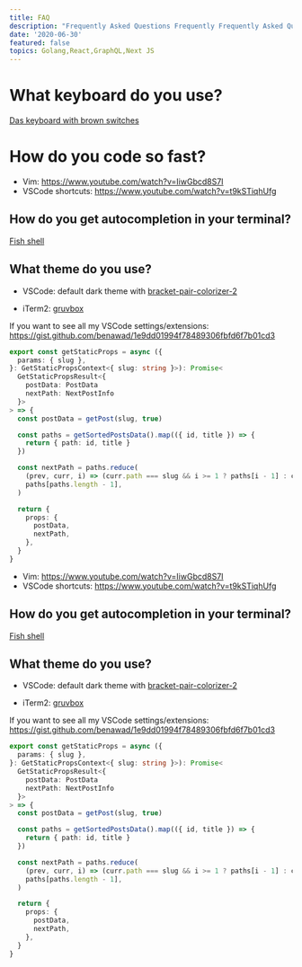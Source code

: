 ```yaml
---
title: FAQ
description: "Frequently Asked Questions Frequently Frequently Asked Questions Frequently Frequently Asked Questions Frequently Questions Asked Questions Frequently Asked Questions Asked Questions Frequently Asked Questions"
date: '2020-06-30'
featured: false
topics: Golang,React,GraphQL,Next JS
---
```


# What keyboard do you use?

[Das keyboard with brown switches](https://www.daskeyboard.com/daskeyboard-4-professional/)

# How do you code so fast?

- Vim: https://www.youtube.com/watch?v=IiwGbcd8S7I
- VSCode shortcuts: https://www.youtube.com/watch?v=t9kSTiqhUfg

## How do you get autocompletion in your terminal?

[Fish shell](https://fishshell.com/)

## What theme do you use?

- VSCode: default dark theme with [bracket-pair-colorizer-2](https://marketplace.visualstudio.com/items?itemName=CoenraadS.bracket-pair-colorizer-2)

- iTerm2: [gruvbox](https://github.com/morhetz/gruvbox-contrib)

If you want to see all my VSCode settings/extensions: https://gist.github.com/benawad/1e9dd01994f78489306fbfd6f7b01cd3

```typescript
export const getStaticProps = async ({
  params: { slug },
}: GetStaticPropsContext<{ slug: string }>): Promise<
  GetStaticPropsResult<{
    postData: PostData
    nextPath: NextPostInfo
  }>
> => {
  const postData = getPost(slug, true)

  const paths = getSortedPostsData().map(({ id, title }) => {
    return { path: id, title }
  })

  const nextPath = paths.reduce(
    (prev, curr, i) => (curr.path === slug && i >= 1 ? paths[i - 1] : curr),
    paths[paths.length - 1],
  )

  return {
    props: {
      postData,
      nextPath,
    },
  }
}
```
- Vim: https://www.youtube.com/watch?v=IiwGbcd8S7I
- VSCode shortcuts: https://www.youtube.com/watch?v=t9kSTiqhUfg

## How do you get autocompletion in your terminal?

[Fish shell](https://fishshell.com/)

## What theme do you use?

- VSCode: default dark theme with [bracket-pair-colorizer-2](https://marketplace.visualstudio.com/items?itemName=CoenraadS.bracket-pair-colorizer-2)

- iTerm2: [gruvbox](https://github.com/morhetz/gruvbox-contrib)

If you want to see all my VSCode settings/extensions: https://gist.github.com/benawad/1e9dd01994f78489306fbfd6f7b01cd3

```typescript
export const getStaticProps = async ({
  params: { slug },
}: GetStaticPropsContext<{ slug: string }>): Promise<
  GetStaticPropsResult<{
    postData: PostData
    nextPath: NextPostInfo
  }>
> => {
  const postData = getPost(slug, true)

  const paths = getSortedPostsData().map(({ id, title }) => {
    return { path: id, title }
  })

  const nextPath = paths.reduce(
    (prev, curr, i) => (curr.path === slug && i >= 1 ? paths[i - 1] : curr),
    paths[paths.length - 1],
  )

  return {
    props: {
      postData,
      nextPath,
    },
  }
}
```